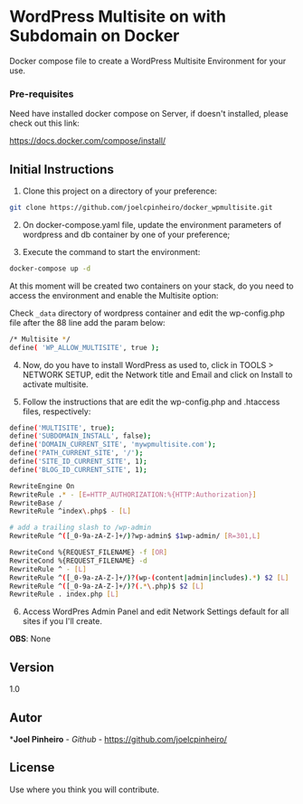 # WordPress Multisite on with Subdomain on Docker
Docker compose file to create a WordPress Multisite Environment for your use.

### Pre-requisites

Need have installed docker compose on Server, if doesn't installed, please check out this link:

https://docs.docker.com/compose/install/

## Initial Instructions

1. Clone this project on a directory of your preference:

```sh
git clone https://github.com/joelcpinheiro/docker_wpmultisite.git
```

2. On docker-compose.yaml file, update the environment parameters of wordpress and db container by one of your preference; 

3. Execute the command to start the environment:

```sh
docker-compose up -d
```

At this moment will be created two containers on your stack, do you need to access the environment and enable the Multisite option:

Check ```_data``` directory of wordpress container and edit the wp-config.php file after the 88 line add the param below:

```sh
/* Multisite */
define( 'WP_ALLOW_MULTISITE', true );
```

4. Now, do you have to install WordPress as used to, click in TOOLS > NETWORK SETUP, edit the Network title and Email and click on Install to activate multisite.

5. Follow the instructions that are edit the wp-config.php and .htaccess files, respectively:

```sh
define('MULTISITE', true);
define('SUBDOMAIN_INSTALL', false);
define('DOMAIN_CURRENT_SITE', 'mywpmultisite.com');
define('PATH_CURRENT_SITE', '/');
define('SITE_ID_CURRENT_SITE', 1);
define('BLOG_ID_CURRENT_SITE', 1);
```

```sh
RewriteEngine On
RewriteRule .* - [E=HTTP_AUTHORIZATION:%{HTTP:Authorization}]
RewriteBase /
RewriteRule ^index\.php$ - [L]

# add a trailing slash to /wp-admin
RewriteRule ^([_0-9a-zA-Z-]+/)?wp-admin$ $1wp-admin/ [R=301,L]

RewriteCond %{REQUEST_FILENAME} -f [OR]
RewriteCond %{REQUEST_FILENAME} -d
RewriteRule ^ - [L]
RewriteRule ^([_0-9a-zA-Z-]+/)?(wp-(content|admin|includes).*) $2 [L]
RewriteRule ^([_0-9a-zA-Z-]+/)?(.*\.php)$ $2 [L]
RewriteRule . index.php [L]
```

6. Access WordPres Admin Panel and edit Network Settings default for all sites if you I'll create.

**OBS**: None

## Version

1.0

## Autor

 ***Joel Pinheiro** - *Github* - https://github.com/joelcpinheiro/

## License

Use where you think you will contribute.